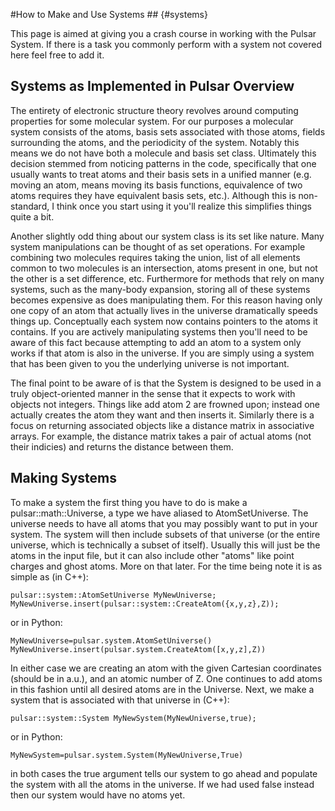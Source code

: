 #How to Make and Use Systems ##  {#systems}

This page is aimed at giving you a crash course in working with the Pulsar
System.  If there is a task you commonly perform with a system not covered
here feel free to add it.

## Systems as Implemented in Pulsar Overview

The entirety of electronic structure theory revolves around computing properties
for some molecular system.  For our purposes a molecular system consists of the
atoms, basis sets associated with those atoms, fields surrounding the atoms, and
the periodicity of the system.  Notably this means we do not have both a
molecule and basis set class.  Ultimately this decision stemmed from noticing
patterns in the code, specifically that one usually wants to treat atoms and
their basis sets in a unified manner (e.g. moving an atom, means moving its
basis functions, equivalence of two atoms requires they have equivalent basis
sets, etc.).  Although this is non-standard, I think once you start using it
you'll realize this simplifies things quite a bit.

Another slightly odd thing about our system class is its set like nature.
Many system manipulations can be thought of as set operations.  For example
combining two molecules requires taking the union, list of all elements common
to two molecules is an intersection, atoms present in one, but not the other is
a set difference, etc.  Furthermore for methods that rely on many systems, such
as the many-body expansion, storing all of these systems becomes expensive as
does manipulating them.  For this reason having only one copy of an atom that
actually lives in the universe dramatically speeds things up.  Conceptually each
system now contains pointers to the atoms it contains. If you are actively 
manipulating systems then you'll need to be aware of this fact because 
attempting to add an atom to a system only works if that atom is also in the
universe.  If you are simply using a system that has been given to you the
underlying universe is not important.

The final point to be aware of is that the System is designed to be used in a
truly object-oriented manner in the sense that it expects to work with objects
not integers.  Things like add atom 2 are frowned upon; instead one actually
creates the atom they want and then inserts it.  Similarly there is a focus
on returning associated objects like a distance matrix in associative arrays.
For example, the distance matrix takes a pair of actual atoms (not their 
indicies) and returns the distance between them.

## Making Systems

To make a system the first thing you have to do is make a
pulsar::math::Universe<Atom>, a type we have aliased to AtomSetUniverse.
The universe needs to have all atoms that you may possibly want to put in your
system.  The system will then include subsets of that universe (or the entire
universe, which is technically a subset of itself).   Usually this will just be the atoms in
the input file, but it can also include other "atoms" like point charges and
ghost atoms.  More on that later.  For the time being note it is as simple as
(in C++):

~~~{.cpp} 
pulsar::system::AtomSetUniverse MyNewUniverse;
MyNewUniverse.insert(pulsar::system::CreateAtom({x,y,z},Z)); 
~~~

or in Python:

~~~{.py} 
MyNewUniverse=pulsar.system.AtomSetUniverse()
MyNewUniverse.insert(pulsar.system.CreateAtom([x,y,z],Z)) 
~~~

In either case we are creating an atom with the given Cartesian coordinates (should be in a.u.), and an 
atomic number of Z.  One
continues to add atoms in this fashion until all desired atoms are in the 
Universe. Next, we make a system that is associated with that universe in (C++):

~~~{.cpp}
pulsar::system::System MyNewSystem(MyNewUniverse,true);
~~~

or in Python:

~~~{.py}
MyNewSystem=pulsar.system.System(MyNewUniverse,True)
~~~

in both cases the true argument tells our system to go ahead and populate the
system with all the atoms in the universe.  If we had used false instead then
our system would have no atoms yet.
